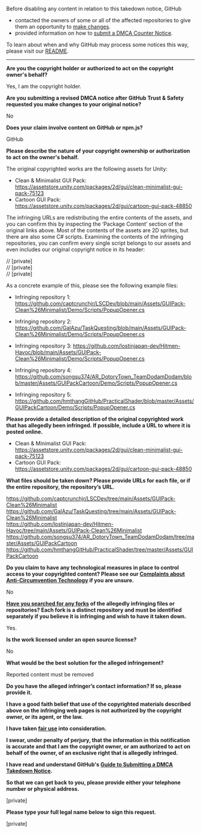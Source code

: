 Before disabling any content in relation to this takedown notice, GitHub
- contacted the owners of some or all of the affected repositories to give them an opportunity to [make changes](https://docs.github.com/en/github/site-policy/dmca-takedown-policy#a-how-does-this-actually-work).
- provided information on how to [submit a DMCA Counter Notice](https://docs.github.com/en/articles/guide-to-submitting-a-dmca-counter-notice).

To learn about when and why GitHub may process some notices this way, please visit our [README](https://github.com/github/dmca/blob/master/README.md#anatomy-of-a-takedown-notice).

---

**Are you the copyright holder or authorized to act on the copyright owner's behalf?**

Yes, I am the copyright holder.

**Are you submitting a revised DMCA notice after GitHub Trust & Safety requested you make changes to your original notice?**

No

**Does your claim involve content on GitHub or npm.js?**

GitHub

**Please describe the nature of your copyright ownership or authorization to act on the owner's behalf.**

The original copyrighted works are the following assets for Unity:

- Clean & Minimalist GUI Pack: https://assetstore.unity.com/packages/2d/gui/clean-minimalist-gui-pack-75123  
- Cartoon GUI Pack: https://assetstore.unity.com/packages/2d/gui/cartoon-gui-pack-48850

The infringing URLs are redistributing the entire contents of the assets, and you can confirm this by inspecting the ‘Package Content’ section of the original links above. Most of the contents of the assets are 2D sprites, but there are also some C# scripts. Examining the contents of the infringing repositories, you can confirm every single script belongs to our assets and even includes our original copyright notice in its header:

// [private]  
// [private]  
// [private]  

As a concrete example of this, please see the following example files:

- Infringing repository 1: https://github.com/captcrunchjr/LSCDev/blob/main/Assets/GUIPack-Clean%26Minimalist/Demo/Scripts/PopupOpener.cs

- Infringing repository 2: https://github.com/GalAzu/TaskQuesting/blob/main/Assets/GUIPack-Clean%26Minimalist/Demo/Scripts/PopupOpener.cs

- Infringing repository 3: https://github.com/lostinjapan-dev/Hitmen-Havoc/blob/main/Assets/GUIPack-Clean%26Minimalist/Demo/Scripts/PopupOpener.cs

- Infringing repository 4: https://github.com/songsu374/AR_DotoryTown_TeamDodamDodam/blob/master/Assets/GUIPackCartoon/Demo/Scripts/PopupOpener.cs

- Infringing repository 5: https://github.com/hmthangGitHub/PracticalShader/blob/master/Assets/GUIPackCartoon/Demo/Scripts/PopupOpener.cs

**Please provide a detailed description of the original copyrighted work that has allegedly been infringed. If possible, include a URL to where it is posted online.**

- Clean & Minimalist GUI Pack: https://assetstore.unity.com/packages/2d/gui/clean-minimalist-gui-pack-75123  
- Cartoon GUI Pack: https://assetstore.unity.com/packages/2d/gui/cartoon-gui-pack-48850

**What files should be taken down? Please provide URLs for each file, or if the entire repository, the repository’s URL.**

https://github.com/captcrunchjr/LSCDev/tree/main/Assets/GUIPack-Clean%26Minimalist  
https://github.com/GalAzu/TaskQuesting/tree/main/Assets/GUIPack-Clean%26Minimalist  
https://github.com/lostinjapan-dev/Hitmen-Havoc/tree/main/Assets/GUIPack-Clean%26Minimalist  
https://github.com/songsu374/AR_DotoryTown_TeamDodamDodam/tree/master/Assets/GUIPackCartoon  
https://github.com/hmthangGitHub/PracticalShader/tree/master/Assets/GUIPackCartoon

**Do you claim to have any technological measures in place to control access to your copyrighted content? Please see our <a href="https://docs.github.com/articles/guide-to-submitting-a-dmca-takedown-notice#complaints-about-anti-circumvention-technology">Complaints about Anti-Circumvention Technology</a> if you are unsure.**

No

**<a href="https://docs.github.com/articles/dmca-takedown-policy#b-what-about-forks-or-whats-a-fork">Have you searched for any forks</a> of the allegedly infringing files or repositories? Each fork is a distinct repository and must be identified separately if you believe it is infringing and wish to have it taken down.**

Yes.

**Is the work licensed under an open source license?**

No

**What would be the best solution for the alleged infringement?**

Reported content must be removed

**Do you have the alleged infringer’s contact information? If so, please provide it.**

**I have a good faith belief that use of the copyrighted materials described above on the infringing web pages is not authorized by the copyright owner, or its agent, or the law.**

**I have taken <a href="https://www.lumendatabase.org/topics/22">fair use</a> into consideration.**

**I swear, under penalty of perjury, that the information in this notification is accurate and that I am the copyright owner, or am authorized to act on behalf of the owner, of an exclusive right that is allegedly infringed.**

**I have read and understand GitHub's <a href="https://docs.github.com/articles/guide-to-submitting-a-dmca-takedown-notice/">Guide to Submitting a DMCA Takedown Notice</a>.**

**So that we can get back to you, please provide either your telephone number or physical address.**

[private]

**Please type your full legal name below to sign this request.**

[private]
